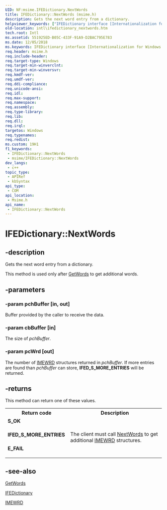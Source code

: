 ```yaml
---
UID: NF:msime.IFEDictionary.NextWords
title: IFEDictionary::NextWords (msime.h)
description: Gets the next word entry from a dictionary.
helpviewer_keywords: ["IFEDictionary interface [Internationalization for Windows Applications]","NextWords method","IFEDictionary.NextWords","IFEDictionary::NextWords","NextWords","NextWords method [Internationalization for Windows Applications]","NextWords method [Internationalization for Windows Applications]","IFEDictionary interface","intl.ifedictionary_nextwords","msime/IFEDictionary::NextWords"]
old-location: intl\ifedictionary_nextwords.htm
tech.root: Intl
ms.assetid: 551925ED-B05C-433F-91A9-D2BAC795E783
ms.date: 12/05/2018
ms.keywords: IFEDictionary interface [Internationalization for Windows Applications],NextWords method, IFEDictionary.NextWords, IFEDictionary::NextWords, NextWords, NextWords method [Internationalization for Windows Applications], NextWords method [Internationalization for Windows Applications],IFEDictionary interface, intl.ifedictionary_nextwords, msime/IFEDictionary::NextWords
req.header: msime.h
req.include-header: 
req.target-type: Windows
req.target-min-winverclnt: 
req.target-min-winversvr: 
req.kmdf-ver: 
req.umdf-ver: 
req.ddi-compliance: 
req.unicode-ansi: 
req.idl: 
req.max-support: 
req.namespace: 
req.assembly: 
req.type-library: 
req.lib: 
req.dll: 
req.irql: 
targetos: Windows
req.typenames: 
req.redist: 
ms.custom: 19H1
f1_keywords:
 - IFEDictionary::NextWords
 - msime/IFEDictionary::NextWords
dev_langs:
 - c++
topic_type:
 - APIRef
 - kbSyntax
api_type:
 - COM
api_location:
 - Msime.h
api_name:
 - IFEDictionary::NextWords
---
```


# IFEDictionary::NextWords


## -description

Gets the next word entry from a dictionary.

This method is used only after <a href="/windows/desktop/api/msime/nf-msime-ifedictionary-getwords">GetWords</a> to get additional words.

## -parameters

### -param pchBuffer [in, out]

Buffer provided by the caller to receive the data.

### -param cbBuffer [in]

The size of <i>pchBuffer</i>.

### -param pcWrd [out]

The number of <a href="/windows/desktop/api/msime/ns-msime-imewrd">IMEWRD</a> structures returned in <i>pchBuffer</i>. If more entries are found than <i>pchBuffer</i> can store, <b>IFED_S_MORE_ENTRIES</b> will be returned.

## -returns

This method can return one of these values.

<table>
<tr>
<th>Return code</th>
<th>Description</th>
</tr>
<tr>
<td width="40%">
<dl>
<dt><b>S_OK</b></dt>
</dl>
</td>
<td width="60%"></td>
</tr>
<tr>
<td width="40%">
<dl>
<dt><b>IFED_S_MORE_ENTRIES</b></dt>
</dl>
</td>
<td width="60%">
The client must call <a href="/windows/desktop/api/msime/nf-msime-ifedictionary-nextwords">NextWords</a> to get additional <a href="/windows/desktop/api/msime/ns-msime-imewrd">IMEWRD</a> structures.

</td>
</tr>
<tr>
<td width="40%">
<dl>
<dt><b>E_FAIL</b></dt>
</dl>
</td>
<td width="60%"></td>
</tr>
</table>

## -see-also

<a href="/windows/desktop/api/msime/nf-msime-ifedictionary-getwords">GetWords</a>



<a href="/windows/desktop/api/msime/nn-msime-ifedictionary">IFEDictionary</a>



<a href="/windows/desktop/api/msime/ns-msime-imewrd">IMEWRD</a>

